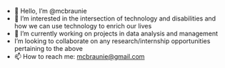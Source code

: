 - 👋 Hello, I’m @mcbraunie
- 👀 I’m interested in the intersection of technology and disabilities and how we can use technology to enrich our lives
- 🌱 I’m currently working on projects in data analysis and management
-    I’m looking to collaborate on any research/internship opportunities pertaining to the above
- 📫 How to reach me: mcbraunie@gmail.com

<!---
mcbraunie/mcbraunie is a ✨ special ✨ repository because its `README.md` (this file) appears on your GitHub profile.
You can click the Preview link to take a look at your changes.
--->
